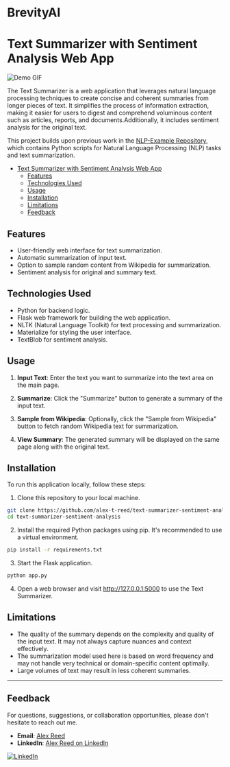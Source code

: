 # BrevityAI

# Text Summarizer with Sentiment Analysis Web App

![Demo GIF](./demo.gif)

The Text Summarizer is a web application that leverages natural language processing techniques to create concise and coherent summaries from longer pieces of text. It simplifies the process of information extraction, making it easier for users to digest and comprehend voluminous content such as articles, reports, and documents.Additionally, it includes sentiment analysis for the original text.

This project builds upon previous work in the [NLP-Example Repository](https://github.com/alex-t-reed/NLP-Example), which contains Python scripts for Natural Language Processing (NLP) tasks and text summarization.

- [Text Summarizer with Sentiment Analysis Web App](#text-summarizer-with-sentiment-analysis-web-app)
  - [Features](#features)
  - [Technologies Used](#technologies-used)
  - [Usage](#usage)
  - [Installation](#installation)
  - [Limitations](#limitations)
  - [Feedback](#feedback)

## Features

- User-friendly web interface for text summarization.
- Automatic summarization of input text.
- Option to sample random content from Wikipedia for summarization.
- Sentiment analysis for original and summary text.

## Technologies Used

- Python for backend logic.
- Flask web framework for building the web application.
- NLTK (Natural Language Toolkit) for text processing and summarization.
- Materialize for styling the user interface.
- TextBlob for sentiment analysis.

## Usage

1. **Input Text**: Enter the text you want to summarize into the text area on the main page.

2. **Summarize**: Click the "Summarize" button to generate a summary of the input text.

3. **Sample from Wikipedia**: Optionally, click the "Sample from Wikipedia" button to fetch random Wikipedia text for summarization.

4. **View Summary**: The generated summary will be displayed on the same page along with the original text.

## Installation

To run this application locally, follow these steps:

1. Clone this repository to your local machine.

```bash
git clone https://github.com/alex-t-reed/text-summarizer-sentiment-analysis.git
cd text-summarizer-sentiment-analysis
```
2. Install the required Python packages using pip. It's recommended to use a virtual environment.

```bash
pip install -r requirements.txt
```

3. Start the Flask application.

```bash
python app.py
```

4. Open a web browser and visit http://127.0.0.1:5000 to use the Text Summarizer.

## Limitations

- The quality of the summary depends on the complexity and quality of the input text. It may not always capture nuances and context effectively.
- The summarization model used here is based on word frequency and may not handle very technical or domain-specific content optimally.
- Large volumes of text may result in less coherent summaries.
---
## Feedback

For questions, suggestions, or collaboration opportunities, please don't hesitate to reach out me.
- **Email**: [Alex Reed](mailto:alexreed@ucsb.edu)
- **LinkedIn**: [Alex Reed on LinkedIn](https://www.linkedin.com/in/alextreed)

[![LinkedIn](https://img.shields.io/badge/LinkedIn-0077B5?style=for-the-badge&logo=linkedin&logoColor=white)](https://www.linkedin.com/in/alextreed)
